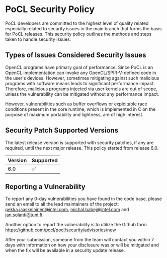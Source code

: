 # PoCL Security Policy

PoCL developers are committed to the highest level of quality related especially
related to security issues in the main branch that forms the basis for PoCL releases.
This security policy outlines the methods and steps taken to handle security issues.

## Types of Issues Considered Security Issues

OpenCL programs have primary goal of performance. Since PoCL is an OpenCL
implementation can invoke any OpenCL/SPIR-V-defined code in the user's 
devices. However, sometimes mitigating against such malicious programs with
software means leads to significant performance impact. Therefore, malicious
programs injected via user kernels are out of scope, unless the vulnerability
can be mitigated without any performance impact.

However, vulnerabilities such as buffer overflows or exploitable race conditions
present in the core runtime, which is implemented in C on the purpose of maximum
portability and lightness, are of high interest.

## Security Patch Supported Versions

The latest release version is supported with security patches, if any are
required, until the next major release. This policy started from release 6.0.

| Version | Supported          |
| ------- | ------------------ |
| 6.0     | :white_check_mark: |

## Reporting a Vulnerability

To report any 0-day vulnerabilities you have found in the code base, please
send an email to all the lead maintainers of the project:
pekka.jaaskelainen@intel.com, michal.babej@intel.com and jan.solanti@tuni.fi.

Another option to report the vulnerability is to utilize the Github form
https://github.com/pocl/pocl/security/advisories/new

After your submission, someone from the team will contact you within 7 days
with information on how your disclosure was or will be mitigated and when the
fix will be available in a security update release.
